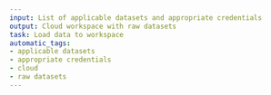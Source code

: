 ```yaml
---
input: List of applicable datasets and appropriate credentials
output: Cloud workspace with raw datasets
task: Load data to workspace
automatic_tags:
- applicable datasets
- appropriate credentials
- cloud
- raw datasets
---
```

